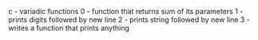 c - variadic functions
0 - function that returns sum of its parameters
1 - prints digits followed by new line
2 - prints string followed by new line
3 - writes a function that prints anything
